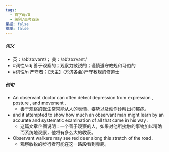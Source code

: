```yaml
---
tags:
  - 首字母/O
  - 级别/高考四级
掌握: false
模糊: false
---
```

##### 词义
- 英：/əbˈzɜːvənt/； 美：/əbˈzɜːrvənt/
- #词性/adj  善于观察的；观察力敏锐的；谨慎遵守教规和习俗的
- #词性/n  严守者；【天主】(方济各会)严守教规的修道士
##### 例句
- An observant doctor can often detect depression from expression , posture , and movement .
	- 善于观察的医生常常能从人的表情、姿势以及动作诊察出抑郁症。
- and it attempted to show how much an observant man might learn by an accurate and systematic examination of all that came in his way .
	- 这篇文章企图说明：一个善于观察的人，如果对他所接触的事物加以精确而系统地观察，他将有多么大的收获。
- Observant walkers may see red deer along this stretch of the road .
	- 观察敏锐的步行者可能在这一路段看到赤鹿。

